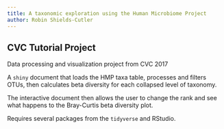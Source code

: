 ```yaml
---
title: A taxonomic exploration using the Human Microbiome Project
author: Robin Shields-Cutler
---
```


## CVC Tutorial Project
Data processing and visualization project from CVC 2017

A `shiny` document that loads the HMP taxa table, processes and filters OTUs, then calculates beta diversity for each collapsed level of taxonomy.

The interactive document then allows the user to change the rank and see what happens to the Bray-Curtis beta diversity plot.

Requires several packages from the `tidyverse` and RStudio.
